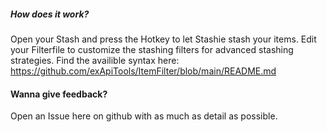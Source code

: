 ##### How does it work?
Open your Stash and press the Hotkey to let Stashie stash your items.
Edit your Filterfile to customize the stashing filters for advanced stashing strategies. 
Find the availible syntax here: https://github.com/exApiTools/ItemFilter/blob/main/README.md


#### Wanna give feedback?
Open an Issue here on github with as much as detail as possible.
